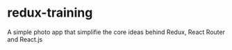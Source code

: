 # redux-training
A simple photo app that simplifie the core ideas behind Redux, React Router and React.js
